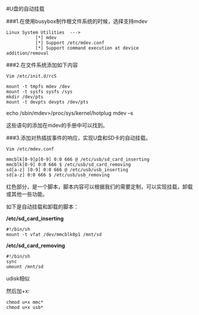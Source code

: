 #U盘的自动挂载

###1.在使用busybox制作根文件系统的时候，选择支持mdev

    Linux System Utilities  --->   
               [*] mdev      
               [*] Support /etc/mdev.conf
               [*] Support command execution at device      
    addition/removal

###2.在文件系统添加如下内容

    Vim /etc/init.d/rcS
    
    mount -t tmpfs mdev /dev 
    mount -t sysfs sysfs /sys
    mkdir /dev/pts
    mount -t devpts devpts /dev/pts

echo /sbin/mdev>/proc/sys/kernel/hotplug
        mdev –s

这些语句的添加在mdev的手册中可以找到。

###3.添加对热插拔事件的响应，实现U盘和SD卡的自动挂载。

        
    Vim /etc/mdev.conf

    mmcblk[0-9]p[0-9] 0:0 666 @ /etc/usb/sd_card_inserting
    mmcblk[0-9] 0:0 666 $ /etc/usb/sd_card_removing
    sd[a-z] [0-9] 0:0 666 @ /etc/usb/usb_inserting
    sd[a-z] 0:0 666 $ /etc/usb/usb_removing

红色部分，是一个脚本，脚本内容可以根据我们的需要定制，可以实现挂载，卸载或其他一些功能。

如下是自动挂载和卸载的脚本：
    
**/etc/sd_card_inserting**

    #!/bin/sh
    mount -t vfat /dev/mmcblk0p1 /mnt/sd
    
**/etc/sd_card_removing**

    #!/bin/sh
    sync
    umount /mnt/sd
        
udisk相似

然后加+x:

    chmod u+x mmc*
    chmod u+x usb*